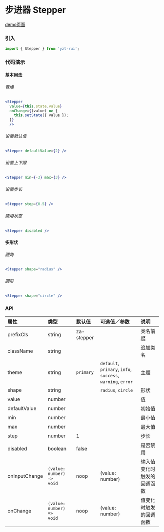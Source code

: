 # 步进器 Stepper

[demo页面](https://yyb323.com/yui.mobile/stepper)

### 引入

```js
import { Stepper } from 'yzt-rui';
```

### 代码演示

#### 基本用法

###### 普通
```jsx
<Stepper
  value={this.state.value}
  onChange={(value) => {
    this.setState({ value });
  }}
  />
```

###### 设置默认值
```jsx
<Stepper defaultValue={2} />
```

###### 设置上下限
```jsx
<Stepper min={-3} max={3} />
```

###### 设置步长
```jsx
<Stepper step={0.5} />
```

###### 禁用状态
```jsx
<Stepper disabled />
```

#### 多形状

###### 圆角
```jsx
<Stepper shape="radius" />
```

###### 圆形
```jsx
<Stepper shape="circle" />
```


### API

| 属性 | 类型 | 默认值 | 可选值／参数 | 说明 |
| :--- | :--- | :--- | :--- | :--- |
| prefixCls | string | za-stepper | | 类名前缀 |
| className | string | | | 追加类名 |
| theme | string | `primary` | `default`, `primary`, `info`, `success`, `warning`, `error` | 主题 |
| shape | string | | `radius`, `circle` | 形状 |
| value | number | | | 值 |
| defaultValue | number | | | 初始值 |
| min | number | | | 最小值 |
| max | number | | | 最大值 |
| step | number | 1 | | 步长 |
| disabled | boolean | false | | 是否禁用 |
| onInputChange | <code>(value: number) => void</code> | noop | \(value: number\) | 输入值变化时触发的回调函数 |
| onChange | <code>(value: number) => void</code> | noop | \(value: number\) | 值变化时触发的回调函数 |




